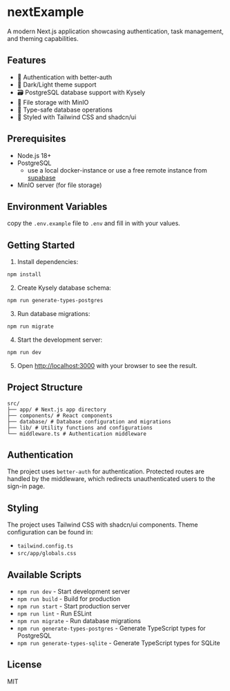 # nextExample

A modern Next.js application showcasing authentication, task management, and theming capabilities.

## Features

- 🔐 Authentication with better-auth
- 🎨 Dark/Light theme support
- 🗃️ PostgreSQL database support with Kysely
- 📁 File storage with MinIO
- 🎯 Type-safe database operations
- 🎨 Styled with Tailwind CSS and shadcn/ui

## Prerequisites

- Node.js 18+ 
- PostgreSQL
    - use a local docker-instance or use a free remote instance from [supabase](https://supabase.com)
- MinIO server (for file storage)

## Environment Variables

copy the `.env.example` file to `.env` and fill in with your values.

## Getting Started

1. Install dependencies:

```bash
npm install
```

2. Create Kysely database schema:

```bash
npm run generate-types-postgres
```

3. Run database migrations:

```bash
npm run migrate
```

4. Start the development server:

```bash
npm run dev
```

5. Open [http://localhost:3000](http://localhost:3000) with your browser to see the result.

## Project Structure

```
src/
├── app/ # Next.js app directory
├── components/ # React components
├── database/ # Database configuration and migrations
├── lib/ # Utility functions and configurations
└── middleware.ts # Authentication middleware
```

## Authentication

The project uses `better-auth` for authentication. Protected routes are handled by the middleware, which redirects unauthenticated users to the sign-in page.

## Styling

The project uses Tailwind CSS with shadcn/ui components. Theme configuration can be found in:
- `tailwind.config.ts`
- `src/app/globals.css`

## Available Scripts

- `npm run dev` - Start development server
- `npm run build` - Build for production
- `npm run start` - Start production server
- `npm run lint` - Run ESLint
- `npm run migrate` - Run database migrations
- `npm run generate-types-postgres` - Generate TypeScript types for PostgreSQL
- `npm run generate-types-sqlite` - Generate TypeScript types for SQLite

## License

MIT